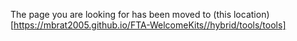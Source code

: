 The page you are looking for has been moved to (this location)[https://mbrat2005.github.io/FTA-WelcomeKits//hybrid/tools/tools]
